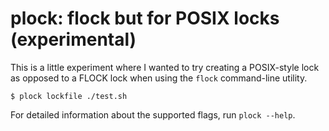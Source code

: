# plock: flock but for POSIX locks (experimental)

This is a little experiment where I wanted to try creating a POSIX-style lock
as opposed to a FLOCK lock when using the `flock` command-line utility.

```
$ plock lockfile ./test.sh
```

For detailed information about the supported flags, run `plock --help`.
